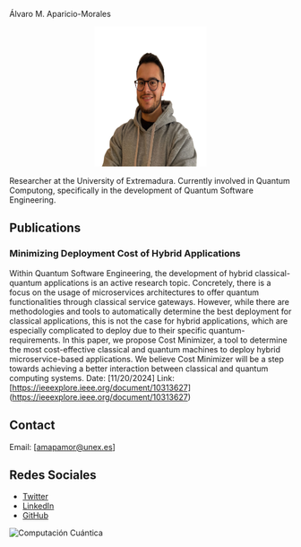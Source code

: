 Álvaro M. Aparicio-Morales
<p align="center">
  <img src="profile_photo.png" width="200" height="250" alt="Profile photo">
</p>
Researcher at the University of Extremadura. Currently involved in Quantum Computong, specifically in the development of Quantum Software Engineering.

## Publications

### Minimizing Deployment Cost of Hybrid Applications
Within Quantum Software Engineering, the development of hybrid classical-quantum applications is an active research topic. Concretely, there is a focus on the usage of microservices architectures to offer quantum functionalities through classical service gateways. However, while there are methodologies and tools to automatically determine the best deployment for classical applications, this is not the case for hybrid applications, which are especially complicated to deploy due to their specific quantum-requirements. In this paper, we propose Cost Minimizer, a tool to determine the most cost-effective classical and quantum machines to deploy hybrid microservice-based applications. We believe Cost Minimizer will be a step towards achieving a better interaction between classical and quantum computing systems.
Date: [11/20/2024]
Link: [https://ieeexplore.ieee.org/document/10313627] (https://ieeexplore.ieee.org/document/10313627)

<!-- Agrega más trabajos aquí según sea necesario -->

## Contact

Email: [amapamor@unex.es]

## Redes Sociales

- [Twitter](https://twitter.com/AlvaroApaMor)
- [LinkedIn](https://www.linkedin.com/in/alvaromapariciomorales/)
- [GitHub](https://github.com/AlvaroMAM)

![Computación Cuántica](computacion_cuántica.jpg)
